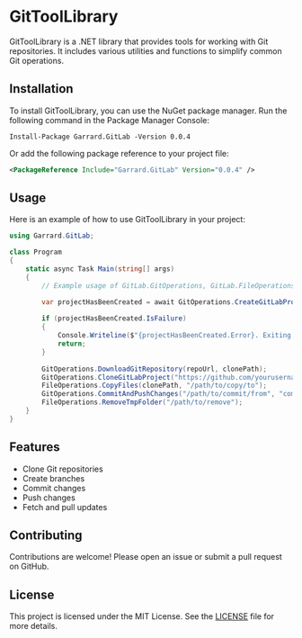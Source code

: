 # GitToolLibrary

GitToolLibrary is a .NET library that provides tools for working with Git repositories. It includes various utilities and functions to simplify common Git operations.

## Installation

To install GitToolLibrary, you can use the NuGet package manager. Run the following command in the Package Manager Console:

```
Install-Package Garrard.GitLab -Version 0.0.4
```

Or add the following package reference to your project file:

```xml
<PackageReference Include="Garrard.GitLab" Version="0.0.4" />
```

## Usage

Here is an example of how to use GitToolLibrary in your project:

```csharp
using Garrard.GitLab;

class Program
{
    static async Task Main(string[] args)
    {
        // Example usage of GitLab.GitOperations, GitLab.FileOperations

        var projectHasBeenCreated = await GitOperations.CreateGitLabProject("new-project-name", "your-gitlab-pat", "domain-name-of-gitlab-instance");
        
        if (projectHasBeenCreated.IsFailure)
        {
            Console.Writeline($"{projectHasBeenCreated.Error}. Exiting...");
            return;
        }
        
        GitOperations.DownloadGitRepository(repoUrl, clonePath);
        GitOperations.CloneGitLabProject("https://github.com/yourusername/your-repo.git", "/path/to/clone");
        FileOperations.CopyFiles(clonePath, "/path/to/copy/to");
        GitOperations.CommitAndPushChanges("/path/to/commit/from", "commit message");
        FileOperations.RemoveTmpFolder("/path/to/remove"); 
    }
}
```

## Features

- Clone Git repositories
- Create branches
- Commit changes
- Push changes
- Fetch and pull updates

## Contributing

Contributions are welcome! Please open an issue or submit a pull request on GitHub.

## License

This project is licensed under the MIT License. See the [LICENSE](LICENSE) file for more details.
